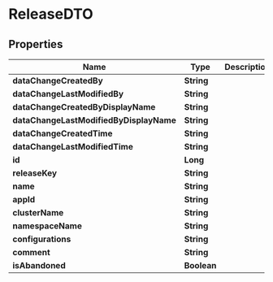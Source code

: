 

# ReleaseDTO


## Properties

| Name | Type | Description | Notes |
|------------ | ------------- | ------------- | -------------|
|**dataChangeCreatedBy** | **String** |  |  [optional] |
|**dataChangeLastModifiedBy** | **String** |  |  [optional] |
|**dataChangeCreatedByDisplayName** | **String** |  |  [optional] |
|**dataChangeLastModifiedByDisplayName** | **String** |  |  [optional] |
|**dataChangeCreatedTime** | **String** |  |  [optional] |
|**dataChangeLastModifiedTime** | **String** |  |  [optional] |
|**id** | **Long** |  |  [optional] |
|**releaseKey** | **String** |  |  [optional] |
|**name** | **String** |  |  [optional] |
|**appId** | **String** |  |  [optional] |
|**clusterName** | **String** |  |  [optional] |
|**namespaceName** | **String** |  |  [optional] |
|**configurations** | **String** |  |  [optional] |
|**comment** | **String** |  |  [optional] |
|**isAbandoned** | **Boolean** |  |  [optional] |



